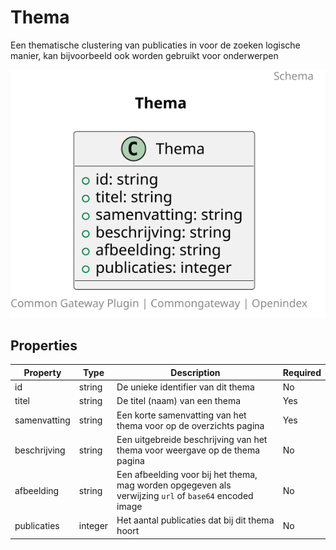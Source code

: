 # Thema

Een thematische clustering van publicaties in voor de zoeken logische manier, kan bijvoorbeeld ook worden gebruikt voor onderwerpen

![Class Diagram](https://github.com/CommonGateway/OpenIndex/blob/main/docs/schema/thema.svg)

## Properties

| Property | Type | Description | Required |
|----------|------|-------------|----------|
| id | string | De unieke identifier van dit thema | No |
| titel | string | De titel (naam) van een thema | Yes |
| samenvatting | string | Een korte samenvatting van het thema voor op de overzichts pagina | Yes |
| beschrijving | string | Een uitgebreide beschrijving van het thema voor weergave op de thema pagina | No |
| afbeelding | string | Een afbeelding voor bij het thema, mag worden opgegeven als verwijzing `url` of `base64` encoded image | No |
| publicaties | integer | Het aantal publicaties dat bij dit thema hoort | No |
